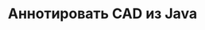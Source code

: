 ---
############################# Static ############################
layout: "auto-gen-annotation"

############################# Head ############################
head_title: "Java CAD Annotation API Аннотации в C#"
head_description: "Java API для создания и аннотирования популярных типов аннотаций из CAD, изображений, рисунков и форматов файлов документов."

############################# Header ############################
title: "Аннотировать CAD из Java"
description: ""
bg_image: "https://cms.admin.containerize.com/templates/aspose/App_Themes/V3/images/bg/header1.png"
bg_overlay: false
button:
    enable: true
    icon: "fas fa-arrow-down"
    label: "Скачать бесплатную пробную версию"
    link: "https://downloads.groupdocs.com/annotation/java"

############################# About ############################
about:
    enable: true
    title: "О GroupDocs.Annotation для Java API"
    content: |
        GroupDocs.Annotation for Java API — это библиотека, позволяющая добавлять аннотации в PDF, Word и другие документы на Mac, Windows или Ubuntu. [GroupDocs.Annotation for Java](/annotation/java) — это собственный Java API для управления аннотациями с комплексной поддержкой создания, добавления, редактирования, удаления, извлечения и экспорта аннотаций из изображений и различных других документов. Полный список поддерживаемых форматов документов вы можете увидеть на этой [странице](https://docs.groupdocs.com/annotation/java/supported-document-formats/).
        Эта библиотека позволяет работать не только с документом CAD, но и со многими другими типами документов, такими как Word, Excel, PowerPoint, сообщения электронной почты Outlook, Visio, Adobe, OpenDocument, OpenOffice, Photoshop, AutoCad и многими другими.
        API GroupDocs.Annotation for Java позволяет создавать и добавлять новые заметки, редактировать аннотации, извлекать комментарии, аннотации и удалять их из документов. Библиотека поддерживает 13 различных типов аннотаций, включая текст, полилинию, область, подчеркивание, точку, водяной знак, стрелку, эллипс, замену текста, расстояние, текстовое поле, редактирование ресурсов в PDF, HTML, документах Microsoft Word, электронных таблицах, диаграммах, презентациях, чертежи, изображения и многие другие форматы файлов.
        Пример (см. ниже) демонстрирует работу с документом CAD, в этом примере вы можете увидеть основные шаги работы с GroupDocs. аннотацию, добавляя объекты данных для установки свойств аннотации в соответствии с вашими требованиями и сохраняя результат в нужном месте. Также вы можете более подробно ознакомиться с поддерживаемыми функциями на нашей [странице github](https://github.com/groupdocs-annotation/GroupDocs.Annotation-for-Java) или в [документации нашего продукта](https://docs.groupdocs.com/annotation/java/getting-started/).

############################# Steps ############################
howTo_Add:
steps_Add:
    enable: true
    title_left: "Шаги по добавлению аннотаций в CAD в Java"
    content_left: |
        [GroupDocs.Annotation](/annotation/java/) позволяет разработчикам Java легко добавлять различные типы аннотаций к файлам CAD в любом приложении на основе Java, выполняя несколько простых шагов.
        *   Создайте объекты ответа с комментарием и датой.
        *   Создайте объект AreaAnnotation, установите параметры области и добавьте ответы.
        *   Создайте объект Annotator и добавьте аннотацию области.
        *   Сохраните выходной файл.
    title_right: "Системные Требования"
    content_right: |
        API GroupDocs.Annotation для Java поддерживаются на всех основных платформах и операционных системах. Перед выполнением приведенного ниже кода убедитесь, что в вашей системе установлены следующие предварительные компоненты.
        *   Операционные системы: Microsoft Windows, Linux, MacOS
        *   Среда разработки: NetBeans, Intellij IDEA, Eclipse и т. д.
        *   Среда выполнения Java: Java 7 (1.7) и выше
        *   Получите последнюю версию GroupDocs.Annotation для Java из [репозитория артефактов GroupDocs](https://repository.groupdocs.com/webapp/#/artifacts/browse/tree/General/repo/com/groupdocs/groupdocs-annotation)

############################# Preview ############################
preview_Add:
    enable: true
    title: Предварительный просмотр аннотации и пример кода
    content: |
        ![Annotation preview image](https://docs.groupdocs.com/annotation/java/images/add-area-annotation.png)
    code: |
        ```java
        // Create an instance of Reply class and add comments
        Reply firstReply = new Reply();
        firstReply.setComment("First comment");
        firstReply.setRepliedOn(Calendar.getInstance().getTime());
        
        Reply secondReply = new Reply();
        secondReply.setComment("Second comment");
        secondReply.setRepliedOn(Calendar.getInstance().getTime());
        
        List<Reply> replies = new ArrayList<Reply>();
        replies.add(firstReply);
        replies.add(secondReply);
        
        // Create an instance of AreaAnnotation class and set options
        AreaAnnotation area = new AreaAnnotation();
        area.setBackgroundColor(65535);
        area.setBox(new Rectangle(100, 100, 100, 100));
        area.setCreatedOn(Calendar.getInstance().getTime());
        area.setMessage("This is area annotation");
        area.setOpacity(0.7);
        area.setPageNumber(0);
        area.setPenColor(65535);
        area.setPenStyle(PenStyle.Dot);
        area.setPenWidth((byte) 3);
        area.setReplies(replies);
        
        // Create an instance of Annotator class
        Annotator annotator = new Annotator("input.bmp");
        
        // Add annotation
        annotator.add(area);
        
        // Save to file
        annotator.save("output.bmp");
        annotator.dispose();
        ```

############################# Steps ############################
howTo_Remove:
steps_Remove:
    enable: true
    title_left: "Действия по удалению аннотаций из CAD в Java"
    content_left: |
        [GroupDocs.Annotation](/annotation/java/) упрощает разработчикам Java удаление деталей аннотаций из файлов CAD в любом приложении на основе Java за счет выполнения нескольких простых шагов.
        *   Создайте объекты ответа с комментарием и датой.
        *   Создайте экземпляр объекта SaveOptions и установите AnnotationTypes = AnnotationType.None.
        *   Вызовите метод сохранения с результирующим путем или потоком документа и объектом SaveOptions.

############################# Preview ############################
preview_Remove:
    enable: true
    code: |
        ```java
        // Create an instance of Annotator class 
        Annotator annotator = new Annotator("C://input.bmp");

        // Remove annotation by set type None 
        SaveOptions saveOptions = new SaveOptions();
        saveOptions.setAnnotationTypes(AnnotationType.None);

        // Save annotation to output file
        annotator.save("C://output.bmp", saveOptions);
        annotator.dispose();
        ```

############################# Steps ############################
howTo_Edit:
steps_Edit:
    enable: true
    title_left: "Шаги по редактированию аннотаций из CAD в Java"
    content_left: |
        [GroupDocs.Annotation](/annotation/java/) упрощает разработчикам Java обновление различных свойств аннотаций из файлов CAD в любом приложении на основе Java за счет выполнения нескольких простых шагов.
        *   Создайте экземпляр объекта Annotator с путем или потоком входного документа с созданным экземпляром LoadOptions с ImportAnnotations = true.
        *   Создайте некоторую реализацию AnnotationBase и установите идентификатор существующей аннотации (если аннотация с этим идентификатором не найдена, ничего не изменится) или список путей аннотаций (все существующие аннотации будут удалены).
        *   Вызвать метод обновления объекта Annotator с переданными аннотациями.
        *   Вызовите метод сохранения с результирующим путем или потоком документа и объектом SaveOptions.

############################# Preview ############################
preview_Edit:
    enable: true
    code: |
        ```java
        String outputPath = "UpdateAnnotation.bmp";

        // Create an instance of Annotator class
        Annotator annotator = new Annotator("input.bmp");
        
        // Create an instance of Reply class for first example and add comments
        Reply reply1 = new Reply();
        reply1.setComment("Original first comment");
        reply1.setRepliedOn(Calendar.getInstance().getTime());
        
        Reply reply2 = new Reply();
        reply2.setComment("Original second comment");
        reply2.setRepliedOn(Calendar.getInstance().getTime());
        
        java.util.List replies = new ArrayList();
        replies.add(reply1);
        replies.add(reply2);
        
        // Create an instance of AreaAnnotation class and set options
        AreaAnnotation original = new AreaAnnotation();
        original.setId(1);
        original.setBackgroundColor(65535);
        original.setBox(new Rectangle(100, 100, 100, 100));
        original.setCreatedOn(Calendar.getInstance().getTime());
        original.setMessage("This is original annotation");
        original.setReplies(replies);
        
        // Add original annotation
        annotator.add(original);
        annotator.save(outputPath);
        annotator.dispose();
        
        LoadOptions loadOptions = new LoadOptions();
        
        // Open annotated document
        Annotator annotator1 = new Annotator(outputPath, loadOptions);
        
        // Create an instance of Reply class for update first example
        Reply reply3 = new Reply();
        reply3.setComment("Updated first comment");
        reply3.setRepliedOn(Calendar.getInstance().getTime());
        
        Reply reply4 = new Reply();
        reply4.setComment("Updated second comment");
        reply4.setRepliedOn(Calendar.getInstance().getTime());
        
        java.util.List replies1 = new ArrayList();
        replies1.add(reply3);
        replies1.add(reply4);

        // Suggest we want change some properties of existed annotation
        AreaAnnotation updated = new AreaAnnotation();
        updated.setId(1);
        updated.setBackgroundColor(255);
        updated.setBox(new Rectangle(0, 0, 50, 200));
        updated.setCreatedOn(Calendar.getInstance().getTime());
        updated.setMessage("This is updated annotation");
        updated.setReplies(replies1);
        
        // Update and save annotation
        annotator1.update(updated);
        annotator1.save(outputPath);
        annotator1.dispose();
        ```

############################# Steps ############################
howTo_Extract:
steps_Extract:
    enable: true
    title_left: "Действия по извлечению аннотаций из CAD в Java"
    content_left: |
        [GroupDocs.Annotation](/annotation/java/) позволяет разработчикам Java легко аннотировать документы и извлекать аннотационную информацию из файлов CAD в любом приложении на основе Java, выполнив несколько простых шагов.
        *   Создайте объекты ответа с комментарием и датой.
        *   Создайте экземпляр объекта LoadOptions и вызовите SetImportAnnotations с аргументом true.
        *   Определите переменную с типом List.
        *   Вызовите метод get и верните результат в переменную выше.

############################# Preview ############################
preview_Extract:
    enable: true
    code: |
        ```java
        // For using this example input file ("annotated.bmp") must be with annotations
        LoadOptions loadOptions = new LoadOptions();
        
        // Create an instance of Annotator class and get annotations
        final Annotator annotator = new Annotator("annotated.bmp", loadOptions);
        List annotations = annotator.get();
        ```

############################# Demos ############################
demos:
    enable: true
    title: "Живые демонстрации для добавления, удаления, редактирования, извлечения аннотаций к документам и изображениям"
    content: |
        Добавляйте, удаляйте, редактируйте и извлекайте аннотации к файлу CAD прямо сейчас, посетив веб-сайт [GroupDocs.Annotation Live Demos](https://products.groupdocs.app/annotation/family). Живая демонстрация имеет следующие преимущества

############################# About Formats ############################
about_formats:
    enable: true
    format:
        # format loop
        - icon: "far fa-file-cad"
          title: "О формате файла CAD"
          content: |
            CAD означает автоматизированное проектирование. Также используется термин CADD (для автоматизированного проектирования и черчения). Он используется для формата файла 3D-графики и может содержать 2D- или 3D-дизайн. Файл САПР представляет собой цифровой формат файла объекта, созданного и используемого программным обеспечением САПР. Файл САПР содержит технический чертеж, план, схему или трехмерную визуализацию объекта. Могут быть другие инструменты САПР, которые можно использовать для создания, открытия, редактирования и экспорта этих файлов .cad в более широко используемые форматы файлов чертежей САПР.

          link: "https://docs.fileformat.com/image/cad/"

############################# More Formats ############################
more_formats:
    enable: true
    title: "Работа с другими популярными форматами документов"
    content: |
        Обновите свойства аннотаций из некоторых популярных форматов файлов, как указано ниже.
    format:
        # format loop
        - name: "Annotate PDF document"
          link: "https://products.groupdocs.com/annotation/java/pdf/"
          description: "Adobe Portable Document Format"

        # format loop
        - name: "Annotate DOC document"
          link: "https://products.groupdocs.com/annotation/java/doc/"
          description: "Microsoft Word Document"

        # format loop
        - name: "Annotate DOCM document"
          link: "https://products.groupdocs.com/annotation/java/docm/"
          description: "Microsoft Word Macro-Enabled Document"

        # format loop
        - name: "Annotate DOCX document"
          link: "https://products.groupdocs.com/annotation/java/docx/"
          description: "Microsoft Word Open XML Document"

        # format loop
        - name: "Annotate DOT document"
          link: "https://products.groupdocs.com/annotation/java/dot/"
          description: "Microsoft Word Document Template"

        # format loop
        - name: "Annotate DOTX document"
          link: "https://products.groupdocs.com/annotation/java/dotx/"
          description: "Word Open XML Document Template"

        # format loop
        - name: "Annotate RTF document"
          link: "https://products.groupdocs.com/annotation/java/rtf/"
          description: "Rich Text Document"

        # format loop
        - name: "Annotate ODT document"
          link: "https://products.groupdocs.com/annotation/java/odt/"
          description: "Open Document Text"

        # format loop
        - name: "Annotate XLS document"
          link: "https://products.groupdocs.com/annotation/java/xls/"
          description: "Microsoft Excel Binary File Format"

        # format loop
        - name: "Annotate XLSX document"
          link: "https://products.groupdocs.com/annotation/java/xlsx/"
          description: "Microsoft Excel Open XML Spreadsheet"

        # format loop
        - name: "Annotate XLSM document"
          link: "https://products.groupdocs.com/annotation/java/xlsm/"
          description: "Microsoft Excel Macro-Enabled Spreadsheet"

        # format loop
        - name: "Annotate XLSB document"
          link: "https://products.groupdocs.com/annotation/java/xlsb/"
          description: "Microsoft Excel Binary Worksheet"

        # format loop
        - name: "Annotate ODS document"
          link: "https://products.groupdocs.com/annotation/java/ods/"
          description: "Open Document Spreadsheet"

        # format loop
        - name: "Annotate PPT document"
          link: "https://products.groupdocs.com/annotation/java/ppt/"
          description: "PowerPoint Presentation"

        # format loop
        - name: "Annotate PPTX document"
          link: "https://products.groupdocs.com/annotation/java/pptx/"
          description: "PowerPoint Open XML Presentation"

        # format loop
        - name: "Annotate PPSX document"
          link: "https://products.groupdocs.com/annotation/java/ppsx/"
          description: "PowerPoint Open XML Slide Show"

        # format loop
        - name: "Annotate POTM document"
          link: "https://products.groupdocs.com/annotation/java/potm/"
          description: "Microsoft PowerPoint Template"

        # format loop
        - name: "Annotate PPTM document"
          link: "https://products.groupdocs.com/annotation/java/pptm/"
          description: "Microsoft PowerPoint Presentation"

        # format loop
        - name: "Annotate PPS document"
          link: "https://products.groupdocs.com/annotation/java/pps/"
          description: "Microsoft PowerPoint 97-2003 Slide Show"

        # format loop
        - name: "Annotate ODP document"
          link: "https://products.groupdocs.com/annotation/java/odp/"
          description: "OpenDocument Presentation"

        # format loop
        - name: "Annotate HTML document"
          link: "https://products.groupdocs.com/annotation/java/html/"
          description: "HyperText Markup Language"

        # format loop
        - name: "Annotate TIFF document"
          link: "https://products.groupdocs.com/annotation/java/tiff/"
          description: "Tagged Image File Format"

        # format loop
        - name: "Annotate JPEG document"
          link: "https://products.groupdocs.com/annotation/java/jpeg/"
          description: "JPEG Image"

        # format loop
        - name: "Annotate PNG document"
          link: "https://products.groupdocs.com/annotation/java/png/"
          description: "Portable Network Graphic"

        # format loop
        - name: "Annotate EML document"
          link: "https://products.groupdocs.com/annotation/java/eml/"
          description: "E-mail Message"

        # format loop
        - name: "Annotate MSG document"
          link: "https://products.groupdocs.com/annotation/java/msg/"
          description: "Microsoft Outlook E-mail Message"

        # format loop
        - name: "Annotate VSD document"
          link: "https://products.groupdocs.com/annotation/java/vsd/"
          description: "Microsoft Visio 2003-2010 Drawing"

        # format loop
        - name: "Annotate VSDX document"
          link: "https://products.groupdocs.com/annotation/java/vsdx/"
          description: "Microsoft Visio Drawing"

        # format loop
        - name: "Annotate VSS document"
          link: "https://products.groupdocs.com/annotation/java/vss/"
          description: "Microsoft Visio 2003-2010 Stencil"

        # format loop
        - name: "Annotate VST document"
          link: "https://products.groupdocs.com/annotation/java/vst/"
          description: "Microsoft Visio 2013 Stencil"

        # format loop
        - name: "Annotate DWG document"
          link: "https://products.groupdocs.com/annotation/java/dwg/"
          description: "Autodesk Design Data Formats"

        # format loop
        - name: "Annotate DXF document"
          link: "https://products.groupdocs.com/annotation/java/dxf/"
          description: "AutoCAD Drawing Interchange"

        # format loop
        - name: "Annotate DCM document"
          link: "https://products.groupdocs.com/annotation/java/dcm/"
          description: "Digital Imaging and Communications in Medicine"

        # format loop
        - name: "Annotate WMF document"
          link: "https://products.groupdocs.com/annotation/java/wmf/"
          description: "Windows Metafile"

        # format loop
        - name: "Annotate EMF document"
          link: "https://products.groupdocs.com/annotation/java/emf/"
          description: "Enhanced Metafile Format"


############################# Back to top ###############################
back_to_top:
    enable: true
---